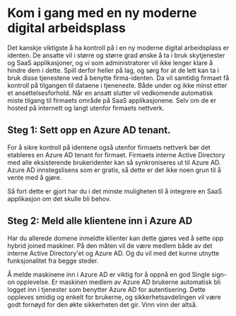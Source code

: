 # Kom i gang med en ny moderne digital arbeidsplass

Det kanskje viktigste å ha kontroll på i en ny moderne digital arbeidsplass er identen. De ansatte vil i større og større grad ønske å ta i bruk skytjenester og SaaS applikasjoner, og vi som administratorer vil ikke lenger klare å hindre dem i dette. Spill derfor heller på lag, og sørg for at de lett kan ta i bruk disse tjenestene ved å benytte firma-identen. Da vil samtidig firmaet få kontroll på tilgangen til dataene i tjeneneste. Både under og ikke minst etter et ansettelsesforhold. Når en ansatt slutter vil vedkomende automatisk miste tilgang til firmaets område på SaaS applikasjonene. Selv om de er hosted på internett og langt utenfor firmaets nettverk.

## Steg 1: Sett opp en Azure AD tenant.

For å sikre kontroll på identene også utenfor firmaets nettverk bør det etableres en Azure AD tenant for firmaet. Firmaets interne Active Directory med alle eksisterende brukeridenter kan så synkroniseres ut til Azure AD. Azure AD innstegslisens som er gratis, så dette er det ikke noen grun til å vente med å gjøre.

Så fort dette er gjort har du i det minste muligheten til å integrere en SaaS applikasjon om det skulle bli behov.

## Steg 2: Meld alle klientene inn i Azure AD

Har du allerede domene inmeldte klienter kan dette gjøres ved å sette opp hybrid joined maskiner. På den måten vil de være medlem både av det interne Active Directory'et og Azure AD. Og du vil med det kunne utnytte funksjonalitet fra begge steder.

Å melde maskinene inn i Azure AD er viktig for å oppnå en god Single sign-on opplevelse. Er maskinen medlem av Azure AD brukerne automatisk bli logget inn i tjenester som benytter Azure AD for autentisering. Dette oppleves smidig og enkelt for brukerne, og sikkerhetsavdelingen vil være godt fornøyd for den økte sikkerheten det gir. Vinn vinn der altså.